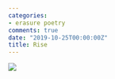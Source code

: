 ```yaml
---
categories:
- erasure poetry
comments: true
date: "2019-10-25T00:00:00Z"
title: Rise
---
```

  
<img src="/assets/images/articles/rise.jpg" class="responsive"><br>
